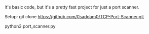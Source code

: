 It's basic code, but it's a pretty fast project for just a port scanner.

Setup:
git clone https://github.com/0saddam0/TCP-Port-Scanner.git

python3 port_scanner.py
